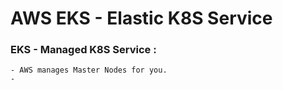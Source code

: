 # AWS EKS - Elastic K8S Service

### EKS - Managed K8S Service :
```
- AWS manages Master Nodes for you.
- 
```

